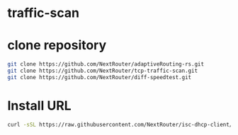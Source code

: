 # traffic-scan

# clone repository
```bash
git clone https://github.com/NextRouter/adaptiveRouting-rs.git
git clone https://github.com/NextRouter/tcp-traffic-scan.git
git clone https://github.com/NextRouter/diff-speedtest.git
```


# Install URL

```bash
curl -sSL https://raw.githubusercontent.com/NextRouter/isc-dhcp-client/refs/heads/main/start_dhcp.sh | sudo bash
```

